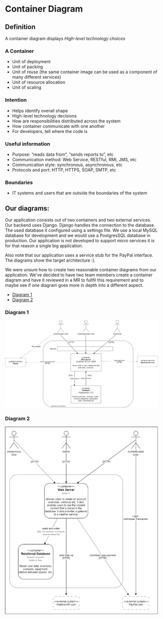 # Container Diagram

## Definition
A container diagram displays _High-level technology choices_

### A Container
* Unit of deployment
* Unit of packing
* Unit of reuse (the same container image can be used as a component of many different services)
* Unit of resource allocation
* Unit of scaling

### Intention
* Helps identify overall shape
* High-level technology decisions
* How are responsibilities distributed across the system
* How container communicate with one another
* For developers, tell where the code is

### Useful information
* Purpose: “reads data from”, “sends reports to”, etc
* Communication method: Web Service, RESTful, RMI, JMS, etc
* Communication style: synchronous, asynchronous, etc
* Protocols and port: HTTP, HTTPS, SOAP, SMTP, etc

### Boundaries
* IT systems and users that are outside the boundaries of the system

## Our diagrams:
Our application consists out of two containers and two external services. Our backend uses Django. Django handles the connection to the database. The used database it configured using a settings file. We use a local MySQL database for development and we would use a PostgresSQL database in production. Our application is not developed to support micro services it is for that reason a single big application.

Also note that our application uses a service stub for the PayPal interface. The diagrams show the target architecture :). 

We were unsure how to create two reasonable container diagrams from our application. We've decided to have two team members create a container diagram and have it reviewed in a MR to fullfil this requirement and to maybe see if one diagram goes more in depth into a different aspect. 

* [Diagram 1](docs/sprint_3/lecture_aspects/container_diagrams/container_diagram_1.png)
* [Diagram 2](docs/sprint_3/lecture_aspects/container_diagrams/container_diagram_2.png)

### Diagram 1
![Diagram 1](docs/sprint_3/lecture_aspects/container_diagrams/container_diagram_1.png)
### Diagram 2
![Diagram 2](docs/sprint_3/lecture_aspects/container_diagrams/container_diagram_2.png)